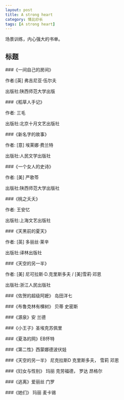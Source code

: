```yaml
---
layout: post
title: A strong heart
category: 情比纱长
tags: [A strong heart]
---
```


场景训练，内心强大的书单。

## 标题

###《一间自己的房间》

作者:[英] 弗吉尼亚·伍尔夫

出版社:陕西师范大学出版

###《稻草人手记》

作者: 三毛

出版社:北京十月文艺出版社

###《新名字的故事》

作者: [意] 埃莱娜·费兰特

出版社:人民文学出版社

###《一个女人的史诗》

作者: [美] 严歌苓

出版社:陕西师范大学出版社

###《桃之夭夭》

作者: 王安忆

出版社:上海文艺出版社

###《天黑前的夏天》

作者: [英] 多丽丝·莱辛

出版社:译林出版社

###《天空的另一半》

作者: [美] 尼可拉斯·D.克里斯多夫 / [美]雪莉·邓恩

出版社:浙江人民出版社

###《佐贺的超级阿嬷》 岛田洋七

###《布鲁克林有棵树》 贝蒂 史密斯

###《源泉》安 兰德

###《小王子》圣埃克苏佩里

###《夏洛的网》EB怀特

###《第二性》西蒙娜德波伏娃

###《天空的另一半》 尼克拉斯D 克里斯多夫， 雪莉 邓恩

###《妇女与性别》 玛丽 克劳福德， 罗达 昂格尔

###《逃离》爱丽丝 门罗

###《她们》 玛丽 麦卡锡
